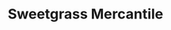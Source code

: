 ---
title: "Sweetgrass Mercantile"
url: /mount-pleasant/sweetgrass-mercantile/
shop: garden centre
---